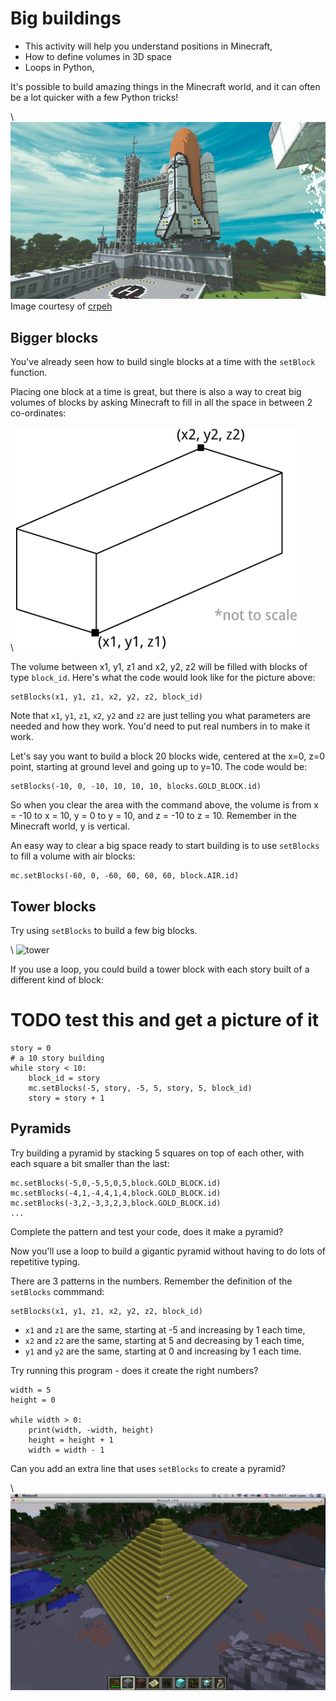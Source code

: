 # Big buildings

* This activity will help you understand positions in Minecraft,
* How to define volumes in 3D space
* Loops in Python,

It's possible to build amazing things in the Minecraft world, and it can often
be a lot quicker with a few Python tricks!

\ ![shuttle](space-shuttle.jpg)
Image courtesy of [crpeh](https://www.reddit.com/r/Minecraft/comments/14i1lu/we_are_ready_for_liftoff_captain/)

## Bigger blocks

You've already seen how to build single blocks at a time with the `setBlock`
function. 

Placing one block at a time is great, but there is also a way to creat big volumes of blocks by asking Minecraft to fill in all the space in between 2 co-ordinates:

\ ![cuboid](cuboid2.png)

The volume between x1, y1, z1 and x2, y2, z2 will be filled with blocks of type
`block_id`. Here's what the code would look like for the picture above:

    setBlocks(x1, y1, z1, x2, y2, z2, block_id)

Note that `x1`, `y1`, `z1`, `x2`, `y2` and `z2` are just telling you what
parameters are needed and how they work. You'd need to put real numbers in to
make it work.

Let's say you want to build a block 20 blocks wide, centered at the x=0, z=0
point, starting at ground level and going up to y=10. The code would be:

    setBlocks(-10, 0, -10, 10, 10, 10, blocks.GOLD_BLOCK.id)

So when you clear the area with the command above, the volume is
from x = -10 to x = 10, y = 0 to y = 10, and z = -10 to z = 10. Remember in the
Minecraft world, y is vertical.

An easy way to clear a big space ready to start building is to use `setBlocks` to fill a volume with air blocks:

    mc.setBlocks(-60, 0, -60, 60, 60, 60, block.AIR.id)

## Tower blocks

Try using `setBlocks` to build a few big blocks.

\ ![tower](spiral_towers.png)

If you use a loop, you could build a tower block with each story built of a
different kind of block:

# TODO test this and get a picture of it

~~~ { .python }
story = 0
# a 10 story building
while story < 10:
    block_id = story
    mc.setBlocks(-5, story, -5, 5, story, 5, block_id)
    story = story + 1
~~~

## Pyramids

Try building a pyramid by stacking 5 squares on top of each other, with each square a bit smaller than the last:

    mc.setBlocks(-5,0,-5,5,0,5,block.GOLD_BLOCK.id)
    mc.setBlocks(-4,1,-4,4,1,4,block.GOLD_BLOCK.id)
    mc.setBlocks(-3,2,-3,3,2,3,block.GOLD_BLOCK.id)
    ...

Complete the pattern and test your code, does it make a pyramid?

Now you'll use a loop to build a gigantic pyramid without having to do lots of
repetitive typing.

There are 3 patterns in the numbers. Remember the definition of the `setBlocks`
commmand:

    setBlocks(x1, y1, z1, x2, y2, z2, block_id)

* `x1` and `z1` are the same, starting at -5 and increasing by 1 each time,
* `x2` and `z2` are the same, starting at 5 and decreasing by 1 each time,
* `y1` and `y2` are the same, starting at 0 and increasing by 1 each time.

Try running this program - does it create the right numbers?

~~~ { .python }
width = 5
height = 0

while width > 0:
    print(width, -width, height)
    height = height + 1
    width = width - 1
~~~

Can you add an extra line that uses `setBlocks` to create a pyramid?

\ ![pyramid](pyramid.png)
